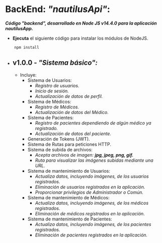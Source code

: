 # **BackEnd: _"nautilusApi"_:**

**_Código "backend", desarrollado en Node JS v14.4.0 para la aplicación nautilusApp._**

* **Ejecuta** el siguiente código para instalar los módulos de NodeJS.
```
    npm install
```


* ## **v1.0.0 - _"Sistema básico":_**
    * Incluye:
        * Sistema de Usuarios:
            * _Registro de usuarios._
            * _Inicio de sesión._
            * _Actualización de datos de perfil._
        * Sistema de Médicos:
            * _Registro de Médicos._
            * _Actualización de datos del Médico._
        * Sistema de Pacientes:
            * _Registro de pacientes dependiendo de algún médico ya registrado._
            * _Actualización de datos del paciente._
        * Generación de Tokens (JWT).
        * Sistema de Rutas para peticiones HTTP.
        * Sistema de subida de archivos:
            * _Acepta archivos de imagen: **jpg, jpeg, png, gif.**_
            * _Ruta para visualizar las imágenes subidas mediante una URL._
        * Sistema de mantenimiento de Usuarios:
            * _Actualiza datos, incluyendo imágenes, de los usuarios registrados._
            * _Eliminación de usuarios registrados en la aplicación._
            * _Proporcionar privilegios de Administrador o Común._
        * Sistema de mantenimiento de Médicos:
            * _Actualiza datos, incluyendo imágenes, de los médicos registrados._
            * _Eliminación de médicos registrados en la aplicación._
        * Sistema de mantenimiento de Pacientes:
            * _Actualiza datos, incluyendo imágenes, de los pacientes registrados._
            * _Eliminación de pacientes registrados en la aplicación._
